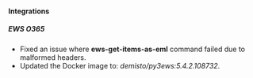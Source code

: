 
#### Integrations

##### EWS O365

- Fixed an issue where **ews-get-items-as-eml** command failed due to malformed headers.
- Updated the Docker image to: *demisto/py3ews:5.4.2.108732*.
